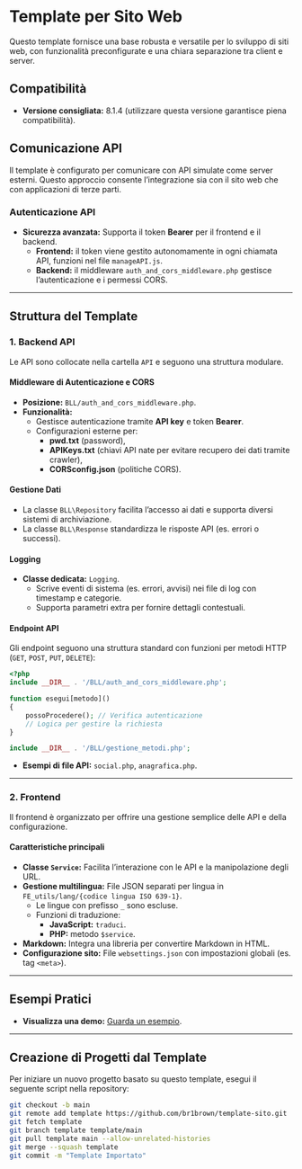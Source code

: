 # Template per Sito Web

Questo template fornisce una base robusta e versatile per lo sviluppo di siti web, con funzionalità preconfigurate e una chiara separazione tra client e server.

## Compatibilità
- **Versione consigliata:** 8.1.4 (utilizzare questa versione garantisce piena compatibilità).

## Comunicazione API
Il template è configurato per comunicare con API simulate come server esterni. Questo approccio consente l’integrazione sia con il sito web che con applicazioni di terze parti.

### Autenticazione API
- **Sicurezza avanzata:** Supporta il token **Bearer** per il frontend e il backend.
  - **Frontend:** il token viene gestito autonomamente in ogni chiamata API, funzioni nel file `manageAPI.js`.
  - **Backend:** il middleware `auth_and_cors_middleware.php` gestisce l’autenticazione e i permessi CORS.

---

## Struttura del Template

### 1. **Backend API**
Le API sono collocate nella cartella `API` e seguono una struttura modulare.

#### Middleware di Autenticazione e CORS
- **Posizione:** `BLL/auth_and_cors_middleware.php`.
- **Funzionalità:**
  - Gestisce autenticazione tramite **API key** e token **Bearer**.
  - Configurazioni esterne per:
    - **pwd.txt** (password),
    - **APIKeys.txt** (chiavi API nate per evitare recupero dei dati tramite crawler),
    - **CORSconfig.json** (politiche CORS).

#### Gestione Dati
- La classe `BLL\Repository` facilita l’accesso ai dati e supporta diversi sistemi di archiviazione.
- La classe `BLL\Response` standardizza le risposte API (es. errori o successi).

#### Logging
- **Classe dedicata:** `Logging`.
  - Scrive eventi di sistema (es. errori, avvisi) nei file di log con timestamp e categorie.
  - Supporta parametri extra per fornire dettagli contestuali.

#### Endpoint API
Gli endpoint seguono una struttura standard con funzioni per metodi HTTP (`GET`, `POST`, `PUT`, `DELETE`):
```php
<?php
include __DIR__ . '/BLL/auth_and_cors_middleware.php';

function esegui[metodo]()
{
    possoProcedere(); // Verifica autenticazione
    // Logica per gestire la richiesta
}

include __DIR__ . '/BLL/gestione_metodi.php';
```

- **Esempi di file API:** `social.php`, `anagrafica.php`.

---

### 2. **Frontend**
Il frontend è organizzato per offrire una gestione semplice delle API e della configurazione.

#### Caratteristiche principali
- **Classe `Service`:** Facilita l’interazione con le API e la manipolazione degli URL.
- **Gestione multilingua:** File JSON separati per lingua in `FE_utils/lang/{codice lingua ISO 639-1}`.
  - Le lingue con prefisso `_` sono escluse.
  - Funzioni di traduzione:
    - **JavaScript:** `traduci`.
    - **PHP:** metodo `$service`.
- **Markdown:** Integra una libreria per convertire Markdown in HTML.
- **Configurazione sito:** File `websettings.json` con impostazioni globali (es. tag `<meta>`).

---

## Esempi Pratici
- **Visualizza una demo:** [Guarda un esempio](https://occhioalmondo.altervista.org/template-sito/).

---

## Creazione di Progetti dal Template
Per iniziare un nuovo progetto basato su questo template, esegui il seguente script nella repository:
```bash
git checkout -b main
git remote add template https://github.com/br1brown/template-sito.git
git fetch template
git branch template template/main
git pull template main --allow-unrelated-histories
git merge --squash template
git commit -m "Template Importato"
```